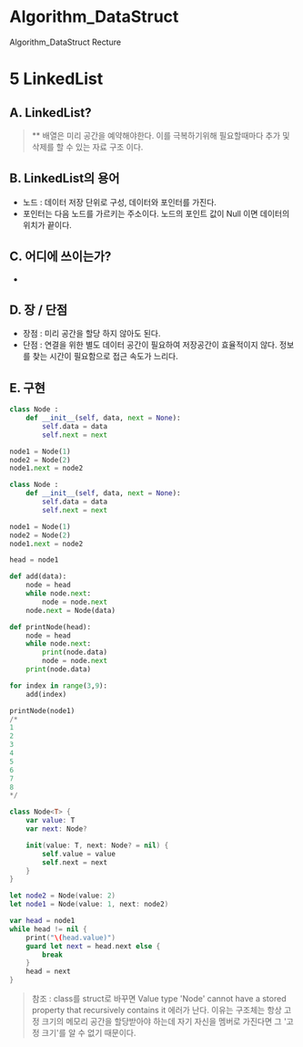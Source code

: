 # Algorithm_DataStruct
Algorithm_DataStruct Recture

5 LinkedList
===========

## A. LinkedList?
> ** 배열은 미리 공간을 예약해야한다. 이를 극복하기위해 필요할때마다 추가 및 삭제를 할 수 있는 자료 구조 이다.

## B. LinkedList의 용어
* 노드 : 데이터 저장 단위로 구성, 데이터와 포인터를 가진다.
* 포인터는 다음 노드를 가르키는 주소이다. 노드의 포인트 값이 Null 이면 데이터의 위치가 끝이다.

## C. 어디에 쓰이는가?
*

## D. 장 / 단점
* 장점 : 미리 공간을 할당 하지 않아도 된다.
* 단점 : 연결을 위한 별도 데이터 공간이 필요하여 저장공간이 효율적이지 않다. 정보를 찾는 시간이 필요함으로 접근 속도가 느리다.

## E. 구현

  ```python
  class Node :
      def __init__(self, data, next = None):
          self.data = data
          self.next = next

  node1 = Node(1)
  node2 = Node(2)
  node1.next = node2
  ```

  ```python
  class Node :
      def __init__(self, data, next = None):
          self.data = data
          self.next = next

  node1 = Node(1)
  node2 = Node(2)
  node1.next = node2

  head = node1

  def add(data):
      node = head
      while node.next:
          node = node.next
      node.next = Node(data)

  def printNode(head): 
      node = head
      while node.next:
          print(node.data)
          node = node.next
      print(node.data)

  for index in range(3,9):
      add(index)

  printNode(node1) 
  /*
  1
  2
  3
  4
  5
  6
  7
  8
  */
  ```
  
  ```swift
  class Node<T> {
      var value: T
      var next: Node?

      init(value: T, next: Node? = nil) {
          self.value = value
          self.next = next
      }
  }

  let node2 = Node(value: 2)
  let node1 = Node(value: 1, next: node2)

  var head = node1
  while head != nil {
      print("\(head.value)")
      guard let next = head.next else {
          break
      }
      head = next
  }
  ```
> 참조 : class를 struct로 바꾸면 Value type 'Node<T>' cannot have a stored property that recursively contains it 에러가 난다. 이유는 구조체는 항상 고정 크기의 메모리 공간을 할당받아야 하는데 자기 자신을 멤버로 가진다면 그 '고정 크기'를 알 수 없기 때문이다.
